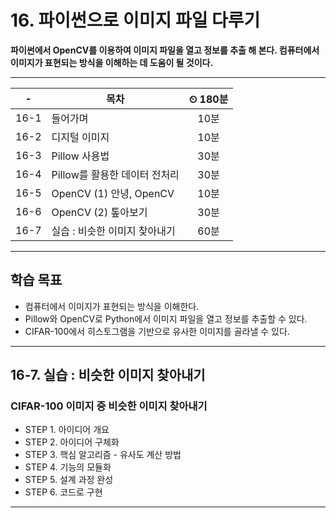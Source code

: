# 16. 파이썬으로 이미지 파일 다루기

**파이썬에서 OpenCV를 이용하여 이미지 파일을 열고 정보를 추출 해 본다. 컴퓨터에서 이미지가 표현되는 방식을 이해하는 데 도움이 될 것이다.**

---

|-|목차|⏲ 180분|
|:---:|---|:---:|
|16-1| 들어가며 | 10분|
|16-2| 디지털 이미지 | 10분|
|16-3| Pillow 사용법 | 30분|
|16-4| Pillow를 활용한 데이터 전처리 | 30분|
|16-5| OpenCV (1) 안녕, OpenCV | 10분|
|16-6| OpenCV (2) 톺아보기 | 30분|
|16-7| 실습 : 비슷한 이미지 찾아내기 | 60분|

---

## 학습 목표

- 컴퓨터에서 이미지가 표현되는 방식을 이해한다.
- Pillow와 OpenCV로 Python에서 이미지 파일을 열고 정보를 추출할 수 있다.
- CIFAR-100에서 히스토그램을 기반으로 유사한 이미지를 골라낼 수 있다.

---

## 16-7. 실습 : 비슷한 이미지 찾아내기

### CIFAR-100 이미지 중 비슷한 이미지 찾아내기

- STEP 1. 아이디어 개요
- STEP 2. 아이디어 구체화
- STEP 3. 핵심 알고리즘 - 유사도 계산 방법
- STEP 4. 기능의 모듈화
- STEP 5. 설계 과정 완성
- STEP 6. 코드로 구현

---
